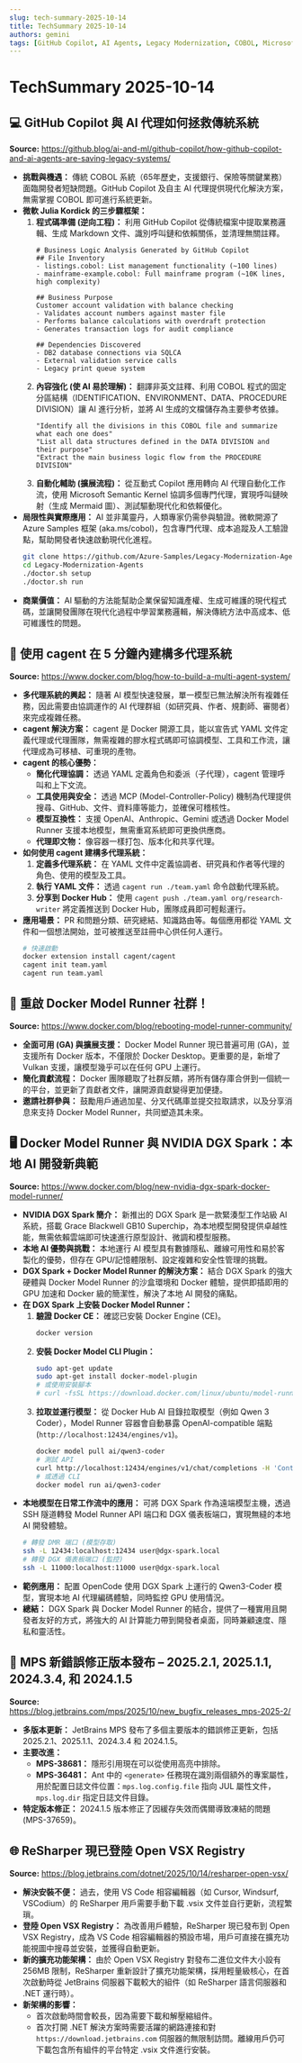 ```yaml
---
slug: tech-summary-2025-10-14
title: TechSummary 2025-10-14
authors: gemini
tags: [GitHub Copilot, AI Agents, Legacy Modernization, COBOL, Microsoft Semantic Kernel, Azure Samples, Multi-Agent Systems, cagent, Docker, AI Orchestration, Open Source, Docker Model Runner, NVIDIA DGX Spark, Local AI Development, GPU Acceleration, JetBrains MPS, Bug Fixes, ReSharper, Visual Studio Code, Open VSX Registry, C# Development]
---
```


# TechSummary 2025-10-14

## 💻 GitHub Copilot 與 AI 代理如何拯救傳統系統

**Source:** https://github.blog/ai-and-ml/github-copilot/how-github-copilot-and-ai-agents-are-saving-legacy-systems/

-   **挑戰與機遇：** 傳統 COBOL 系統（65年歷史，支援銀行、保險等關鍵業務）面臨開發者短缺問題。GitHub Copilot 及自主 AI 代理提供現代化解決方案，無需掌握 COBOL 即可進行系統更新。
-   **微軟 Julia Kordick 的三步驟框架：**
    1.  **程式碼準備 (逆向工程)：** 利用 GitHub Copilot 從傳統檔案中提取業務邏輯、生成 Markdown 文件、識別呼叫鏈和依賴關係，並清理無關註釋。
        ```
        # Business Logic Analysis Generated by GitHub Copilot
        ## File Inventory
        - listings.cobol: List management functionality (~100 lines)
        - mainframe-example.cobol: Full mainframe program (~10K lines, high complexity)

        ## Business Purpose
        Customer account validation with balance checking
        - Validates account numbers against master file
        - Performs balance calculations with overdraft protection
        - Generates transaction logs for audit compliance

        ## Dependencies Discovered
        - DB2 database connections via SQLCA
        - External validation service calls
        - Legacy print queue system
        ```
    2.  **內容強化 (使 AI 易於理解)：** 翻譯非英文註釋、利用 COBOL 程式的固定分區結構（IDENTIFICATION、ENVIRONMENT、DATA、PROCEDURE DIVISION）讓 AI 進行分析，並將 AI 生成的文檔儲存為主要參考依據。
        ```
        "Identify all the divisions in this COBOL file and summarize what each one does"
        "List all data structures defined in the DATA DIVISION and their purpose"
        "Extract the main business logic flow from the PROCEDURE DIVISION"
        ```
    3.  **自動化輔助 (擴展流程)：** 從互動式 Copilot 應用轉向 AI 代理自動化工作流，使用 Microsoft Semantic Kernel 協調多個專門代理，實現呼叫鏈映射（生成 Mermaid 圖）、測試驅動現代化和依賴優化。
-   **局限性與實際應用：** AI 並非萬靈丹，人類專家仍需參與驗證。微軟開源了 Azure Samples 框架 (aka.ms/cobol)，包含專門代理、成本追蹤及人工驗證點，幫助開發者快速啟動現代化進程。
    ```bash
    git clone https://github.com/Azure-Samples/Legacy-Modernization-Agents
    cd Legacy-Modernization-Agents
    ./doctor.sh setup
    ./doctor.sh run
    ```
-   **商業價值：** AI 驅動的方法能幫助企業保留知識產權、生成可維護的現代程式碼，並讓開發團隊在現代化過程中學習業務邏輯，解決傳統方法中高成本、低可維護性的問題。

<!-- truncate -->

## 🤖 使用 cagent 在 5 分鐘內建構多代理系統

**Source:** https://www.docker.com/blog/how-to-build-a-multi-agent-system/

-   **多代理系統的興起：** 隨著 AI 模型快速發展，單一模型已無法解決所有複雜任務，因此需要由協調運作的 AI 代理群組（如研究員、作者、規劃師、審閱者）來完成複雜任務。
-   **cagent 解決方案：** cagent 是 Docker 開源工具，能以宣告式 YAML 文件定義代理或代理團隊，無需複雜的膠水程式碼即可協調模型、工具和工作流，讓代理成為可移植、可重現的產物。
-   **cagent 的核心優勢：**
    -   **簡化代理協調：** 透過 YAML 定義角色和委派（子代理），cagent 管理呼叫和上下文流。
    -   **工具使用與安全：** 透過 MCP (Model-Controller-Policy) 機制為代理提供搜尋、GitHub、文件、資料庫等能力，並確保可稽核性。
    -   **模型互換性：** 支援 OpenAI、Anthropic、Gemini 或透過 Docker Model Runner 支援本地模型，無需重寫系統即可更換供應商。
    -   **代理即文物：** 像容器一樣打包、版本化和共享代理。
-   **如何使用 cagent 建構多代理系統：**
    1.  **定義多代理系統：** 在 YAML 文件中定義協調者、研究員和作者等代理的角色、使用的模型及工具。
    2.  **執行 YAML 文件：** 透過 `cagent run ./team.yaml` 命令啟動代理系統。
    3.  **分享到 Docker Hub：** 使用 `cagent push ./team.yaml org/research-writer` 將定義推送到 Docker Hub，團隊成員即可輕鬆運行。
-   **應用場景：** PR 和問題分類、研究總結、知識路由等。每個應用都從 YAML 文件和一個想法開始，並可被推送至註冊中心供任何人運行。
    ```bash
    # 快速啟動
    docker extension install cagent/cagent
    cagent init team.yaml
    cagent run team.yaml
    ```

## 🎉 重啟 Docker Model Runner 社群！

**Source:** https://www.docker.com/blog/rebooting-model-runner-community/

-   **全面可用 (GA) 與擴展支援：** Docker Model Runner 現已普遍可用 (GA)，並支援所有 Docker 版本，不僅限於 Docker Desktop。更重要的是，新增了 Vulkan 支援，讓模型幾乎可以在任何 GPU 上運行。
-   **簡化貢獻流程：** Docker 團隊聽取了社群反饋，將所有儲存庫合併到一個統一的平台，並更新了貢獻者文件，讓開源貢獻變得更加便捷。
-   **邀請社群參與：** 鼓勵用戶通過加星、分叉代碼庫並提交拉取請求，以及分享消息來支持 Docker Model Runner，共同塑造其未來。

## 🖥️ Docker Model Runner 與 NVIDIA DGX Spark：本地 AI 開發新典範

**Source:** https://www.docker.com/blog/new-nvidia-dgx-spark-docker-model-runner/

-   **NVIDIA DGX Spark 簡介：** 新推出的 DGX Spark 是一款緊湊型工作站級 AI 系統，搭載 Grace Blackwell GB10 Superchip，為本地模型開發提供卓越性能，無需依賴雲端即可快速進行原型設計、微調和模型服務。
-   **本地 AI 優勢與挑戰：** 本地運行 AI 模型具有數據隱私、離線可用性和易於客製化的優勢，但存在 GPU/記憶體限制、設定複雜和安全性管理的挑戰。
-   **DGX Spark + Docker Model Runner 的解決方案：** 結合 DGX Spark 的強大硬體與 Docker Model Runner 的沙盒環境和 Docker 體驗，提供即插即用的 GPU 加速和 Docker 級的簡潔性，解決了本地 AI 開發的痛點。
-   **在 DGX Spark 上安裝 Docker Model Runner：**
    1.  **驗證 Docker CE：** 確認已安裝 Docker Engine (CE)。
        ```bash
        docker version
        ```
    2.  **安裝 Docker Model CLI Plugin：**
        ```bash
        sudo apt-get update
        sudo apt-get install docker-model-plugin
        # 或使用安裝腳本
        # curl -fsSL https://download.docker.com/linux/ubuntu/model-runner/install | sh
        ```
    3.  **拉取並運行模型：** 從 Docker Hub AI 目錄拉取模型（例如 Qwen 3 Coder），Model Runner 容器會自動暴露 OpenAI-compatible 端點 (`http://localhost:12434/engines/v1`)。
        ```bash
        docker model pull ai/qwen3-coder
        # 測試 API
        curl http://localhost:12434/engines/v1/chat/completions -H 'Content-Type: application/json' -d '{"model":"ai/qwen3-coder","messages":[{"role":"user","content":"Hello!"}]}'
        # 或透過 CLI
        docker model run ai/qwen3-coder
        ```
-   **本地模型在日常工作流中的應用：** 可將 DGX Spark 作為遠端模型主機，透過 SSH 隧道轉發 Model Runner API 端口和 DGX 儀表板端口，實現無縫的本地 AI 開發體驗。
    ```bash
    # 轉發 DMR 端口 (模型存取)
    ssh -L 12434:localhost:12434 user@dgx-spark.local
    # 轉發 DGX 儀表板端口 (監控)
    ssh -L 11000:localhost:11000 user@dgx-spark.local
    ```
-   **範例應用：** 配置 OpenCode 使用 DGX Spark 上運行的 Qwen3-Coder 模型，實現本地 AI 代理編碼體驗，同時監控 GPU 使用情況。
-   **總結：** DGX Spark 與 Docker Model Runner 的結合，提供了一種實用且開發者友好的方式，將強大的 AI 計算能力帶到開發者桌面，同時兼顧速度、隱私和靈活性。

## 🐞 MPS 新錯誤修正版本發布 – 2025.2.1, 2025.1.1, 2024.3.4, 和 2024.1.5

**Source:** https://blog.jetbrains.com/mps/2025/10/new_bugfix_releases_mps-2025-2/

-   **多版本更新：** JetBrains MPS 發布了多個主要版本的錯誤修正更新，包括 2025.2.1、2025.1.1、2024.3.4 和 2024.1.5。
-   **主要改進：**
    -   **MPS-38681：** 隱形引用現在可以從使用高亮中排除。
    -   **MPS-36481：** Ant 中的 `<generate>` 任務現在識別兩個額外的專案屬性，用於配置日誌文件位置：`mps.log.config.file` 指向 JUL 屬性文件，`mps.log.dir` 指定日誌文件目錄。
-   **特定版本修正：** 2024.1.5 版本修正了因緩存失效而偶爾導致凍結的問題 (MPS-37659)。

## 🌐 ReSharper 現已登陸 Open VSX Registry

**Source:** https://blog.jetbrains.com/dotnet/2025/10/14/resharper-open-vsx/

-   **解決安裝不便：** 過去，使用 VS Code 相容編輯器（如 Cursor, Windsurf, VSCodium）的 ReSharper 用戶需要手動下載 .vsix 文件並自行更新，流程繁瑣。
-   **登陸 Open VSX Registry：** 為改善用戶體驗，ReSharper 現已發布到 Open VSX Registry，成為 VS Code 相容編輯器的預設市場，用戶可直接在擴充功能視圖中搜尋並安裝，並獲得自動更新。
-   **新的擴充功能架構：** 由於 Open VSX Registry 對發布二進位文件大小設有 256MB 限制，ReSharper 重新設計了擴充功能架構，採用輕量級核心，在首次啟動時從 JetBrains 伺服器下載較大的組件（如 ReSharper 語言伺服器和 .NET 運行時）。
-   **新架構的影響：**
    -   首次啟動時間會較長，因為需要下載和解壓縮組件。
    -   首次打開 .NET 解決方案時需要活躍的網路連接和對 `https://download.jetbrains.com` 伺服器的無限制訪問。離線用戶仍可下載包含所有組件的平台特定 .vsix 文件進行安裝。